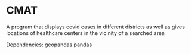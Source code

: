 # CMAT
A program that displays covid cases in different districts as well as gives locations of healthcare centers in the vicinity of a searched area

Dependencies:
geopandas
pandas
